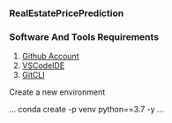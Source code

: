 ### RealEstatePricePrediction

### Software And Tools Requirements

1. [Github Account](https://github.com)
2. [VSCodeIDE](https://code.visualstudio.com/)
4. [GitCLI](https://git-scm.com/book/en/v2/Getting-Started-The-Command-Line) 

Create a new environment 

...
conda create -p venv python==3.7 -y
...